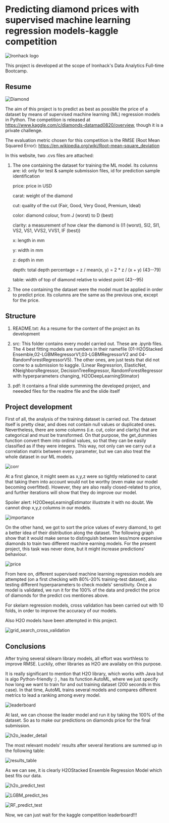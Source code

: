 # Predicting diamond prices with supervised machine learning regression models-kaggle competition

![Ironhack logo](https://www.fundacionuniversia.net/wp-content/uploads/2017/09/ironhack_logo.jpg)

This project is developed at the scope of Ironhack's Data Analytics Full-time Bootcamp.



## Resume
![Diamond ](pdf/diamond.jpg)

The aim of this project is to predict as best as possible the price of a dataset by means of supervised machine learning (ML) regression models in Python. 
The competition is released at https://www.kaggle.com/c/diamonds-datamad0820/overview, though it is a private challenge.

The evaluation metric chosen for this competition is the RMSE (Root Mean Squared Error): https://en.wikipedia.org/wiki/Root-mean-square_deviation

In this website, two .cvs files are attached:
1) The one containing the dataset for training the ML model. Its columns are:
    id: only for test & sample submission files, id for prediction sample identification

    price: price in USD

    carat: weight of the diamond

    cut: quality of the cut (Fair, Good, Very Good, Premium, Ideal)

    color: diamond colour, from J (worst) to D (best)

    clarity: a measurement of how clear the diamond is (I1 (worst), SI2, SI1, 
    VS2, VS1, VVS2, VVS1, IF (best))

    x: length in mm

    y: width in mm

    z: depth in mm

    depth: total depth percentage = z / mean(x, y) = 2 * z / (x + y) (43--79)

    table: width of top of diamond relative to widest point (43--95)

2) The one containing the dataset were the model must be applied in order to predict price. Its columns are the same as the previous one, except for the price.



## Structure

1) README.txt: As a resume for the content of the project an its development

2) src: This folder contains every model carried out. These are .ipynb files.
The 4 best fitting models are numbers in their namefile (01-H2OStacked Ensemble,02-LGBMRegressorV1,03-LGBMRegressorV2 and 04-RandomForestRegressorV5).
The other ones, are just tests that did not come to a submission to kaggle. (Linear Regressrion, ElasticNet, KNeighborsRegressor,  DecisionTreeRegressor, RandomForestRegressor with hyperparameters changing, H2ODeepLearningStimator)

3) pdf: It contains a final slide summming the developed project, and neeeded files for the readme file and the slide itself


## Project development

First of all, the analysis of the training dataset is carried out. The dataset itself is pretty clear, and does not contain null values or duplicated ones. Nevertheless, there are some columns (i.e. cut, color and clarity) that are categorical and must be transformed. On that purpose, the get_dummies function convert them into ordinal values, so that they can be easily classified as if they were integers. This way,  not only can we carry out a correlation matrix between every parameter, but we can also treat the whole dataset in our ML models.

![corr](pdf/correlation_matrix_with_price.png)


At a first glance, it might seem as x,y,z were so tightly relationed to carat that taking them into account would not be worthy (even make our model becoming overfitted). However, they are also really closed-related to price, and further iterations will show that they do improve our model.

Spoiler alert: H2ODeepLearningEstimator illustrate it with no doubt. We cannot drop x,y,z columns in our models.

![importance](pdf/parameters_importance.png)

On the other hand, we got to sort the price values of every diamond, to get a better idea of their distribution along the dataset. The following graph show that it would make sense to distinguish between less/more expensive diamonds to train two different machine earning models. For the present project, this task was never done, but it might increase predictions' behaviour.


![price](pdf/price_dist.png)

From here on, different supervised machine learning regression models are attempted (on a first checking with 80%-20% training-test dataset), also testing different hyperparameters to check models' sensitivity. Once a model is validated, we run it for the 100% of the data and predict the price of diamonds for the predict cvs mentiones above. 

For skelarn regression models, cross validation has been carried out with 10 folds, in order to improve the accuracy of our models.

Also H2O models have been attempted in this project.

![grid_search_cross_validation](pdf/grid_search_cross_validation.png)


## Conclusions
After trying several sklearn library models, all effort was worthless to improve RMSE. Luckily, other libraries as H2O are availaby on this purpose.

It is really significant to mention that H2O library, which works with Java but is algo Python-friendly :) , has its function AutoML, where we just specify how long we want to train for and out training dataset (200 seconds in this case). In that time, AutoML trains several models and compares different metrics to lead a ranking among every model.

![leaderboard](pdf/h2o_leaderboard.png)


At last, we can choose the leader model and run it by taking the 100% of the dataset. So as to make our predictions on diamonds price for the final submission.


![h2o_leader_detail](pdf/h2o_leader_details.png)

The most relevant models' results after several iterations are summed up in the following table:

![results_table ](pdf/results_table.png)

As we can see, it is clearly H2OStacked Ensemble Regression Model which best fits our data.

![h2o_predict_test](pdf/h2o_predict_test.png)


![LGBM_predict_tes](pdf/LGBM_predict_test.png)


![RF_predict_test](pdf/RF_predict_test.png)

Now, we can just wait for the kaggle competition leaderboard!!!